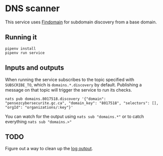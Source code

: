 # DNS scanner

This service uses [Findomain](https://github.com/Findomain/Findomain) for subdomain discovery from a base domain.

## Running it

```
pipenv install
pipenv run service
```

## Inputs and outputs

When running the service subscribes to the topic specified with `SUBSCRIBE_TO`, which is `domains.*.discovery` by default.
Publishing a message on that topic will trigger the service to run its checks.

```
nats pub domains.8017518.discovery '{"domain": "pensezcybersecurite.gc.ca", "domain_key": "8017518", "selectors": [], "orgId": "organizations/:key"}'
```

You can watch for the output using `nats sub "domains.*"` or to catch everything `nats sub "domains.>"`

## TODO

Figure out a way to clean up the [log output](https://stackoverflow.com/questions/64601400/python-suppress-a-particular-output-message).
